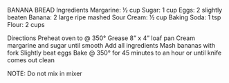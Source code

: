 BANANA BREAD
Ingredients
Margarine: ½ cup
Sugar: 1 cup
Eggs: 2 slightly beaten
Banana:  2 large ripe mashed
Sour Cream:  ½ cup
Baking Soda:  1 tsp
Flour:  2 cups


Directions
Preheat oven to @ 350°
Grease 8” x 4” loaf pan
Cream margarine and sugar until smooth
Add all ingredients
Mash bananas with fork
Slightly beat eggs
Bake @ 350° for 45 minutes to an hour or until knife comes out clean

NOTE:  Do not mix in mixer

